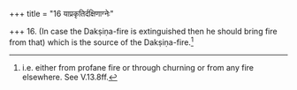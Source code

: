 +++
title = "16 याप्रकृतिर्दक्षिणाग्नेः"

+++
16. (In case the Dakṣiṇa-fire is extinguished then he should bring fire from that) which is the source of the Dakṣiṇa-fire.[^1]  


[^1]: i.e. either from profane fire or through churning or from any fire elsewhere. See V.13.8ff. 
